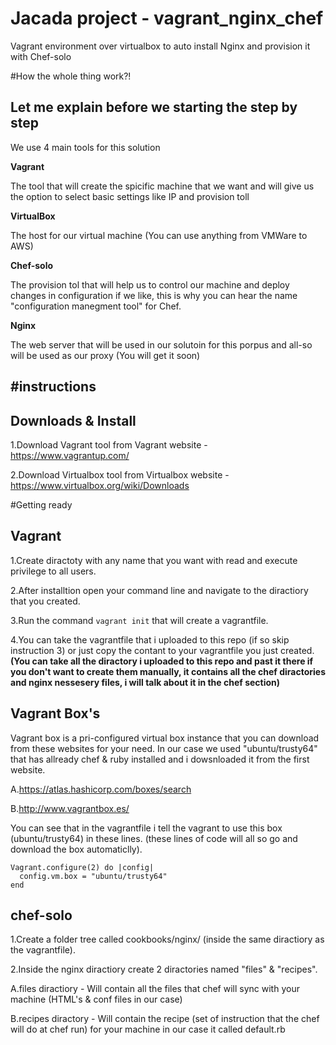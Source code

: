 # Jacada project - vagrant_nginx_chef
Vagrant environment over virtualbox to auto install Nginx and provision it with Chef-solo

#How the whole thing work?!

Let me explain before we starting the step by step
---

We use 4 main tools for this solution  

**Vagrant**

The tool that will create the spicific machine that we want and will give us the option to select basic settings like IP and provision toll


**VirtualBox**

The host for our virtual machine (You can use anything from VMWare to AWS)


**Chef-solo**

The provision tol that will help us to control our machine and deploy changes in configuration if we like, this is why you can hear the name "configuration manegment tool" for Chef.


**Nginx**

The web server that will be used in our solutoin for this porpus and all-so will be used as our proxy (You will get it soon) 

#instructions
----

Downloads & Install
---

1.Download Vagrant tool from Vagrant website - https://www.vagrantup.com/

2.Download Virtualbox tool from Virtualbox website - https://www.virtualbox.org/wiki/Downloads


#Getting ready


Vagrant
---

1.Create diractoty with any name that you want with read and execute privilege to all users.


2.After installtion open your command line and navigate to the diractiory that you created.

3.Run the command  `vagrant init` that will create a vagrantfile.

4.You can take the vagrantfile that i uploaded to this repo (if so skip instruction 3) or just copy the contant to your vagrantfile you just created.
**(You can take all the diractory i uploaded to this repo and past it there if you don't want to create them manually, it contains all the chef diractories and nginx nessesery files, i will talk about it in the chef section)**

Vagrant Box's
---

Vagrant box is a pri-configured virtual box instance that you can download from these websites for your need.
In our case we used "ubuntu/trusty64" that has allready chef & ruby installed and i dowsnloaded it from the first website.

A.https://atlas.hashicorp.com/boxes/search

B.http://www.vagrantbox.es/

You can see that in the vagrantfile i tell the vagrant to use this box (ubuntu/trusty64) in these lines. 
(these lines of code will all so go and download the box automaticlly). 

```
Vagrant.configure(2) do |config|
  config.vm.box = "ubuntu/trusty64"
end
```


chef-solo
---

1.Create a folder tree called cookbooks/nginx/ (inside the same diractiory as the vagrantfile).

2.Inside the nginx diractiory create 2 diractories named "files" & "recipes".

  A.files diractiory - Will contain all the files that chef will sync with your machine (HTML's & conf files in our case)

  B.recipes diractory - Will contain the recipe (set of instruction that the chef will do at chef run) for your machine in our case it   called default.rb
  
